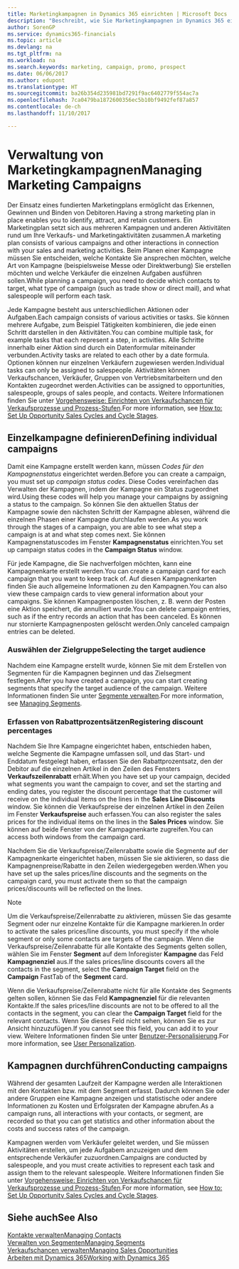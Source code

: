 ```yaml
---
title: Marketingkampagnen in Dynamics 365 einrichten | Microsoft Docs
description: "Beschreibt, wie Sie Marketingkampagnen in Dynamics 365 einrichten und ausführen, um potenzielle Kunden zu identifizieren und Kunden zu behalten."
author: SorenGP
ms.service: dynamics365-financials
ms.topic: article
ms.devlang: na
ms.tgt_pltfrm: na
ms.workload: na
ms.search.keywords: marketing, campaign, promo, prospect
ms.date: 06/06/2017
ms.author: edupont
ms.translationtype: HT
ms.sourcegitcommit: ba26b354d235981bd7291f9ac6402779f554ac7a
ms.openlocfilehash: 7ca0479ba1872600356ec5b10bf9492fef87a857
ms.contentlocale: de-ch
ms.lasthandoff: 11/10/2017

---
```

# <a name="managing-marketing-campaigns"></a><span data-ttu-id="80199-103">Verwaltung von Marketingkampagnen</span><span class="sxs-lookup"><span data-stu-id="80199-103">Managing Marketing Campaigns</span></span>
<span data-ttu-id="80199-104">Der Einsatz eines fundierten Marketingplans ermöglicht das Erkennen, Gewinnen und Binden von Debitoren.</span><span class="sxs-lookup"><span data-stu-id="80199-104">Having a strong marketing plan in place enables you to identify, attract, and retain customers.</span></span> <span data-ttu-id="80199-105">Ein Marketingplan setzt sich aus mehreren Kampagnen und anderen Aktivitäten rund um Ihre Verkaufs- und Marketingaktivitäten zusammen.</span><span class="sxs-lookup"><span data-stu-id="80199-105">A marketing plan consists of various campaigns and other interactions in connection with your sales and marketing activities.</span></span> <span data-ttu-id="80199-106">Beim Planen einer Kampagne müssen Sie entscheiden, welche Kontakte Sie ansprechen möchten, welche Art von Kampagne (beispielsweise Messe oder Direktwerbung) Sie erstellen möchten und welche Verkäufer die einzelnen Aufgaben ausführen sollen.</span><span class="sxs-lookup"><span data-stu-id="80199-106">While planning a campaign, you need to decide which contacts to target, what type of campaign (such as trade show or direct mail), and what salespeople will perform each task.</span></span>

<span data-ttu-id="80199-107">Jede Kampagne besteht aus unterschiedlichen Aktionen oder Aufgaben.</span><span class="sxs-lookup"><span data-stu-id="80199-107">Each campaign consists of various activities or tasks.</span></span> <span data-ttu-id="80199-108">Sie können mehrere Aufgabe, zum Beispiel Tätigkeiten kombinieren, die jede einen Schritt darstellen in den Aktivitäten.</span><span class="sxs-lookup"><span data-stu-id="80199-108">You can combine multiple task, for example tasks that each represent a step, in activities.</span></span> <span data-ttu-id="80199-109">Alle Schritte innerhalb einer Aktion sind durch ein Datenformular miteinander verbunden.</span><span class="sxs-lookup"><span data-stu-id="80199-109">Activity tasks are related to each other by a date formula.</span></span> <span data-ttu-id="80199-110">Optionen können nur einzelnen Verkäufern zugewiesen werden.</span><span class="sxs-lookup"><span data-stu-id="80199-110">Individual tasks can only be assigned to salespeople.</span></span> <span data-ttu-id="80199-111">Aktivitäten können Verkaufschancen, Verkäufer, Gruppen von Vertriebsmitarbeitern und den Kontakten zugeordnet werden.</span><span class="sxs-lookup"><span data-stu-id="80199-111">Activities can be assigned to opportunities, salespeople, groups of sales people, and contacts.</span></span> <span data-ttu-id="80199-112">Weitere Informationen finden Sie unter [Vorgehensweise: Einrichten von Verkaufschancen für Verkaufsprozesse und Prozess-Stufen](marketing-how-setup-opportunity-sales-cycles-stages.md).</span><span class="sxs-lookup"><span data-stu-id="80199-112">For more information, see [How to: Set Up Opportunity Sales Cycles and Cycle Stages](marketing-how-setup-opportunity-sales-cycles-stages.md).</span></span>

## <a name="defining-individual-campaigns"></a><span data-ttu-id="80199-113">Einzelkampagne definieren</span><span class="sxs-lookup"><span data-stu-id="80199-113">Defining individual campaigns</span></span>
<span data-ttu-id="80199-114">Damit eine Kampagne erstellt werden kann, müssen *Codes für den Kampagnenstatus* eingerichtet werden.</span><span class="sxs-lookup"><span data-stu-id="80199-114">Before you can create a campaign, you must set up *campaign status codes*.</span></span> <span data-ttu-id="80199-115">Diese Codes vereinfachen das Verwalten der Kampagnen, indem der Kampagne ein Status zugeordnet wird.</span><span class="sxs-lookup"><span data-stu-id="80199-115">Using these codes will help you manage your campaigns by assigning a status to the campaign.</span></span> <span data-ttu-id="80199-116">So können Sie den aktuellen Status der Kampagne sowie den nächsten Schritt der Kampagne ablesen, während die einzelnen Phasen einer Kampagne durchlaufen werden.</span><span class="sxs-lookup"><span data-stu-id="80199-116">As you work through the stages of a campaign, you are able to see what step a campaign is at and what step comes next.</span></span> <span data-ttu-id="80199-117">Sie können Kampagnenstatuscodes im Fenster **Kampagnenstatus** einrichten.</span><span class="sxs-lookup"><span data-stu-id="80199-117">You set up campaign status codes in the **Campaign Status** window.</span></span>

<span data-ttu-id="80199-118">Für jede Kampagne, die Sie nachverfolgen möchten, kann eine Kampagnenkarte erstellt werden.</span><span class="sxs-lookup"><span data-stu-id="80199-118">You can create a campaign card for each campaign that you want to keep track of.</span></span> <span data-ttu-id="80199-119">Auf diesen Kampagnenkarten finden Sie auch allgemeine Informationen zu den Kampagnen.</span><span class="sxs-lookup"><span data-stu-id="80199-119">You can also view these campaign cards to view general information about your campaigns.</span></span>
<span data-ttu-id="80199-120">Sie können Kampagnenposten löschen, z. B. wenn der Posten eine Aktion speichert, die annulliert wurde.</span><span class="sxs-lookup"><span data-stu-id="80199-120">You can delete campaign entries, such as if the entry records an action that has been canceled.</span></span> <span data-ttu-id="80199-121">Es können nur stornierte Kampagnenposten gelöscht werden.</span><span class="sxs-lookup"><span data-stu-id="80199-121">Only canceled campaign entries can be deleted.</span></span>

### <a name="selecting-the-target-audience"></a><span data-ttu-id="80199-122">Auswählen der Zielgruppe</span><span class="sxs-lookup"><span data-stu-id="80199-122">Selecting the target audience</span></span>
<span data-ttu-id="80199-123">Nachdem eine Kampagne erstellt wurde, können Sie mit dem Erstellen von Segmenten für die Kampagnen beginnen und das Zielsegment festlegen.</span><span class="sxs-lookup"><span data-stu-id="80199-123">After you have created a campaign, you can start creating segments that specify the target audience of the campaign.</span></span> <span data-ttu-id="80199-124">Weitere Informationen finden Sie unter [Segmente verwalten](marketing-segments.md).</span><span class="sxs-lookup"><span data-stu-id="80199-124">For more information, see [Managing Segments](marketing-segments.md).</span></span>

### <a name="registering-discount-percentages"></a><span data-ttu-id="80199-125">Erfassen von Rabattprozentsätzen</span><span class="sxs-lookup"><span data-stu-id="80199-125">Registering discount percentages</span></span>
<span data-ttu-id="80199-126">Nachdem Sie Ihre Kampagne eingerichtet haben, entschieden haben, welche Segmente die Kampagne umfassen soll, und das Start- und Enddatum festgelegt haben, erfassen Sie den Rabattprozentsatz, den der Debitor auf die einzelnen Artikel in den Zeilen des Fensters **Verkaufszeilenrabatt** erhält.</span><span class="sxs-lookup"><span data-stu-id="80199-126">When you have set up your campaign, decided what segments you want the campaign to cover, and set the starting and ending dates, you register the discount percentage that the customer will receive on the individual items on the lines in the **Sales Line Discounts** window.</span></span> <span data-ttu-id="80199-127">Sie können die Verkaufspreise der einzelnen Artikel in den Zeilen im Fenster **Verkaufspreise** auch erfassen.</span><span class="sxs-lookup"><span data-stu-id="80199-127">You can also register the sales prices for the individual items on the lines in the **Sales Prices** window.</span></span> <span data-ttu-id="80199-128">Sie können auf beide Fenster von der Kampagnenkarte zugreifen.</span><span class="sxs-lookup"><span data-stu-id="80199-128">You can access both windows from the campaign card.</span></span>

 <span data-ttu-id="80199-129">Nachdem Sie die Verkaufspreise/Zeilenrabatte sowie die Segmente auf der Kampagnenkarte eingerichtet haben, müssen Sie sie aktivieren, so dass die Kampagnenpreise/Rabatte in den Zeilen wiedergegeben werden.</span><span class="sxs-lookup"><span data-stu-id="80199-129">When you have set up the sales prices/line discounts and the segments on the campaign card, you must activate them so that the campaign prices/discounts will be reflected on the lines.</span></span>

> [!NOTE]  
>   <span data-ttu-id="80199-130">Um die Verkaufspreise/Zeilenrabatte zu aktivieren, müssen Sie das gesamte Segment oder nur einzelne Kontakte für die Kampagne markieren.</span><span class="sxs-lookup"><span data-stu-id="80199-130">In order to activate the sales prices/line discounts, you must specify if the whole segment or only some contacts are targets of the campaign.</span></span> <span data-ttu-id="80199-131">Wenn die Verkaufspreise/Zeilenrabatte für alle Kontakte des Segments gelten sollen, wählen Sie im Fenster **Segment** auf dem Inforegister **Kampagne** das Feld **Kampagnenziel** aus.</span><span class="sxs-lookup"><span data-stu-id="80199-131">If the sales prices/line discounts covers all the contacts in the segment, select the **Campaign Target** field on the **Campaign** FastTab of the **Segment** card.</span></span>

<span data-ttu-id="80199-132">Wenn die Verkaufspreise/Zeilenrabatte nicht für alle Kontakte des Segments gelten sollen, können Sie das Feld **Kampagnenziel** für die relevanten Kontakte.</span><span class="sxs-lookup"><span data-stu-id="80199-132">If the sales prices/line discounts are not to be offered to all the contacts in the segment, you can clear the **Campaign Target** field for the relevant contacts.</span></span> <span data-ttu-id="80199-133">Wenn Sie dieses Feld nicht sehen, können Sie es zur Ansicht hinzuzufügen.</span><span class="sxs-lookup"><span data-stu-id="80199-133">If you cannot see this field, you can add it to your view.</span></span> <span data-ttu-id="80199-134">Weitere Informationen finden Sie unter [Benutzer-Personalisierung](ui-user-personalization.md).</span><span class="sxs-lookup"><span data-stu-id="80199-134">For more information, see [User Personalization](ui-user-personalization.md).</span></span>

## <a name="conducting-campaigns"></a><span data-ttu-id="80199-135">Kampagnen durchführen</span><span class="sxs-lookup"><span data-stu-id="80199-135">Conducting campaigns</span></span>
<span data-ttu-id="80199-136">Während der gesamten Laufzeit der Kampagne werden alle Interaktionen mit den Kontakten bzw. mit dem Segment erfasst. Dadurch können Sie oder andere Gruppen eine Kampagne anzeigen und statistische oder andere Informationen zu Kosten und Erfolgsraten der Kampagne abrufen.</span><span class="sxs-lookup"><span data-stu-id="80199-136">As a campaign runs, all interactions with your contacts, or segment, are recorded so that you can get statistics and other information about the costs and success rates of the campaign.</span></span>

<span data-ttu-id="80199-137">Kampagnen werden vom Verkäufer geleitet werden, und Sie müssen Aktivitäten erstellen, um jede Aufgabem  anzuzeigen und dem entsprechende Verkäufer zuzuordnen.</span><span class="sxs-lookup"><span data-stu-id="80199-137">Campaigns are conducted by salespeople, and you must create activities to represent each task and assign them to the relevant salespeople.</span></span> <span data-ttu-id="80199-138">Weitere Informationen finden Sie unter [Vorgehensweise: Einrichten von Verkaufschancen für Verkaufsprozesse und Prozess-Stufen](marketing-how-setup-opportunity-sales-cycles-stages.md).</span><span class="sxs-lookup"><span data-stu-id="80199-138">For more information, see [How to: Set Up Opportunity Sales Cycles and Cycle Stages](marketing-how-setup-opportunity-sales-cycles-stages.md).</span></span>

## <a name="see-also"></a><span data-ttu-id="80199-139">Siehe auch</span><span class="sxs-lookup"><span data-stu-id="80199-139">See Also</span></span>
[<span data-ttu-id="80199-140">Kontakte verwalten</span><span class="sxs-lookup"><span data-stu-id="80199-140">Managing Contacts</span></span>](marketing-contacts.md)  
[<span data-ttu-id="80199-141">Verwalten von Segmenten</span><span class="sxs-lookup"><span data-stu-id="80199-141">Managing Segments</span></span>](marketing-segments.md)  
[<span data-ttu-id="80199-142">Verkaufschancen verwalten</span><span class="sxs-lookup"><span data-stu-id="80199-142">Managing Sales Opportunities</span></span>](marketing-manage-sales-opportunities.md)  
[<span data-ttu-id="80199-143">Arbeiten mit Dynamics 365</span><span class="sxs-lookup"><span data-stu-id="80199-143">Working with Dynamics 365</span></span>](ui-work-product.md)  

